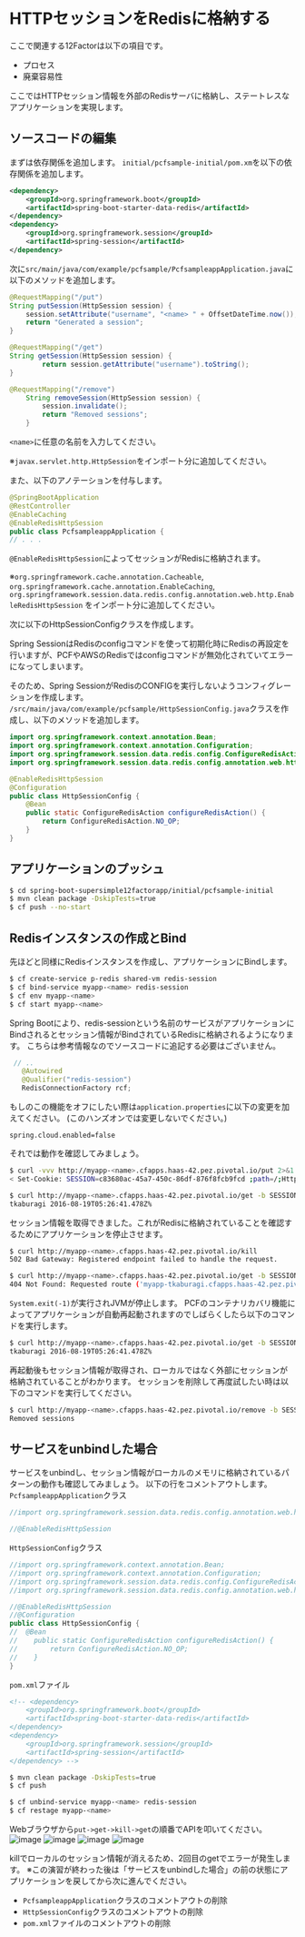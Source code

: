 # HTTPセッションをRedisに格納する
ここで関連する12Factorは以下の項目です。
* プロセス
* 廃棄容易性

ここではHTTPセッション情報を外部のRedisサーバに格納し、ステートレスなアプリケーションを実現します。

## ソースコードの編集
まずは依存関係を追加します。
`initial/pcfsample-initial/pom.xm`を以下の依存関係を追加します。
```xml
<dependency>
	<groupId>org.springframework.boot</groupId>
	<artifactId>spring-boot-starter-data-redis</artifactId>
</dependency>
<dependency>
	<groupId>org.springframework.session</groupId>
	<artifactId>spring-session</artifactId>
</dependency>
```
次に`src/main/java/com/example/pcfsample/PcfsampleappApplication.java`に以下のメソッドを追加します。
```java
@RequestMapping("/put")
String putSession(HttpSession session) {
	session.setAttribute("username", "<name> " + OffsetDateTime.now());
	return "Generated a session";
}

@RequestMapping("/get")
String getSession(HttpSession session) {
		return session.getAttribute("username").toString();
}

@RequestMapping("/remove")
	String removeSession(HttpSession session) {
		session.invalidate();
		return "Removed sessions";
	}
```
`<name>`に任意の名前を入力してください。

※`javax.servlet.http.HttpSession`をインポート分に追加してください。

また、以下のアノテーションを付与します。
```java
@SpringBootApplication
@RestController
@EnableCaching
@EnableRedisHttpSession
public class PcfsampleappApplication {
// . . . 
```
`@EnableRedisHttpSession`によってセッションがRedisに格納されます。

※`org.springframework.cache.annotation.Cacheable`, 
 `org.springframework.cache.annotation.EnableCaching`,
 `org.springframework.session.data.redis.config.annotation.web.http.EnableRedisHttpSession`
をインポート分に追加してください。

次に以下のHttpSessionConfigクラスを作成します。

Spring SessionはRedisのconfigコマンドを使って初期化時にRedisの再設定を行いますが、PCFやAWSのRedisではconfigコマンドが無効化されていてエラーになってしまいます。

そのため、Spring SessionがRedisのCONFIGを実行しないようコンフィグレーションを作成します。
`/src/main/java/com/example/pcfsample/HttpSessionConfig.java`クラスを作成し、以下のメソッドを追加します。
```java
import org.springframework.context.annotation.Bean;
import org.springframework.context.annotation.Configuration;
import org.springframework.session.data.redis.config.ConfigureRedisAction;
import org.springframework.session.data.redis.config.annotation.web.http.EnableRedisHttpSession;

@EnableRedisHttpSession
@Configuration
public class HttpSessionConfig {
	@Bean
    public static ConfigureRedisAction configureRedisAction() {
        return ConfigureRedisAction.NO_OP;
    }
}

```

## アプリケーションのプッシュ
```bash
$ cd spring-boot-supersimple12factorapp/initial/pcfsample-initial
$ mvn clean package -DskipTests=true
$ cf push --no-start
```

## Redisインスタンスの作成とBind
先ほどと同様にRedisインスタンスを作成し、アプリケーションにBindします。
```bash
$ cf create-service p-redis shared-vm redis-session
$ cf bind-service myapp-<name> redis-session
$ cf env myapp-<name>
$ cf start myapp-<name>
```
Spring Bootにより、redis-sessionという名前のサービスがアプリケーションにBindされるとセッション情報がBindされているRedisに格納されるようになります。
こちらは参考情報なのでソースコードに追記する必要はございません。
```java
 // ..
   @Autowired
   @Qualifier("redis-session")
   RedisConnectionFactory rcf;
```

もしのこの機能をオフにしたい際は`application.properties`に以下の変更を加えてください。
(このハンズオンでは変更しないでください。)
```properties
spring.cloud.enabled=false
```

それでは動作を確認してみましょう。
```bash
$ curl -vvv http://myapp-<name>.cfapps.haas-42.pez.pivotal.io/put 2>&1 | grep Set-Cookie
< Set-Cookie: SESSION=c83680ac-45a7-450c-86df-876f8fcb9fcd ;path=/;HttpOnly

$ curl http://myapp-<name>.cfapps.haas-42.pez.pivotal.io/get -b SESSION=c83680ac-45a7-450c-86df-876f8fcb9fcd
tkaburagi 2016-08-19T05:26:41.478Z%
```
セッション情報を取得できました。これがRedisに格納されていることを確認するためにアプリケーションを停止させます。
```bash
$ curl http://myapp-<name>.cfapps.haas-42.pez.pivotal.io/kill
502 Bad Gateway: Registered endpoint failed to handle the request.

$ curl http://myapp-<name>.cfapps.haas-42.pez.pivotal.io/get -b SESSION=c83680ac-45a7-450c-86df-876f8fcb9fcd
404 Not Found: Requested route ('myapp-tkaburagi.cfapps.haas-42.pez.pivotal.io') does not exist.
```
`System.exit(-1)`が実行されJVMが停止します。
PCFのコンテナリカバリ機能によってアプリケーションが自動再起動されますのでしばらくしたら以下のコマンドを実行します。
```bash
$ curl http://myapp-<name>.cfapps.haas-42.pez.pivotal.io/get -b SESSION=c83680ac-45a7-450c-86df-876f8fcb9fcd
tkaburagi 2016-08-19T05:26:41.478Z%
```
再起動後もセッション情報が取得され、ローカルではなく外部にセッションが格納されていることがわかります。
セッションを削除して再度試したい時は以下のコマンドを実行してください。
```bash
$ curl http://myapp-<name>.cfapps.haas-42.pez.pivotal.io/remove -b SESSION=c83680ac-45a7-450c-86df-876f8fcb9fcd
Removed sessions
```

## サービスをunbindした場合
サービスをunbindし、セッション情報がローカルのメモリに格納されているパターンの動作も確認してみましょう。
以下の行をコメントアウトします。
`PcfsampleappApplication`クラス
```java
//import org.springframework.session.data.redis.config.annotation.web.http.EnableRedisHttpSession;

//@EnableRedisHttpSession
```
`HttpSessionConfig`クラス
```java
//import org.springframework.context.annotation.Bean;
//import org.springframework.context.annotation.Configuration;
//import org.springframework.session.data.redis.config.ConfigureRedisAction;
//import org.springframework.session.data.redis.config.annotation.web.http.EnableRedisHttpSession;

//@EnableRedisHttpSession
//@Configuration
public class HttpSessionConfig {
//	@Bean
//    public static ConfigureRedisAction configureRedisAction() {
//        return ConfigureRedisAction.NO_OP;
//    }
}
```
`pom.xml`ファイル
```xml
<!-- <dependency>
	<groupId>org.springframework.boot</groupId>
	<artifactId>spring-boot-starter-data-redis</artifactId>
</dependency>
<dependency>
	<groupId>org.springframework.session</groupId>
	<artifactId>spring-session</artifactId>
</dependency> -->
```

```bash
$ mvn clean package -DskipTests=true
$ cf push
```
```bash
$ cf unbind-service myapp-<name> redis-session
$ cf restage myapp-<name>
```
Webブラウザから`put->get->kill->get`の順番でAPIを叩いてください。
![image](https://github.com/tkaburagi1214/spring-boot-supersimple12factorapp/blob/master/put.png)
![image](https://github.com/tkaburagi1214/spring-boot-supersimple12factorapp/blob/master/get1.png)
![image](https://github.com/tkaburagi1214/spring-boot-supersimple12factorapp/blob/master/kill.png)
![image](https://github.com/tkaburagi1214/spring-boot-supersimple12factorapp/blob/master/get2.png)

killでローカルのセッション情報が消えるため、2回目のgetでエラーが発生します。
※この演習が終わった後は「サービスをunbindした場合」の前の状態にアプリケーションを戻してから次に進んでください。

* `PcfsampleappApplication`クラスのコメントアウトの削除
* `HttpSessionConfig`クラスのコメントアウトの削除
* `pom.xml`ファイルのコメントアウトの削除
